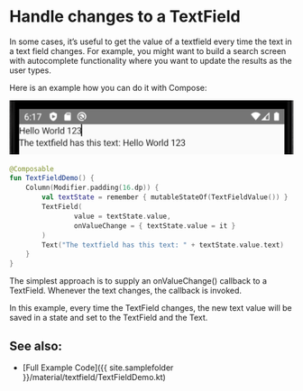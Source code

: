 <!---
This is the API of version 1.2.0
-->
# Handle changes to a TextField

In some cases, it’s useful to get the value of a textfield every time the text in a text field changes. For example, you might want to build a search screen with autocomplete functionality where you want to update the results as the user types.

Here is an example how you can do it with Compose:



<p align="left">
  <img src ="../../images/TextFieldDemo.png"  />
</p>

```kotlin
@Composable
fun TextFieldDemo() {
    Column(Modifier.padding(16.dp)) {
        val textState = remember { mutableStateOf(TextFieldValue()) }
        TextField(
                value = textState.value,
                onValueChange = { textState.value = it }
        )
        Text("The textfield has this text: " + textState.value.text)
    }
}
```

The simplest approach is to supply an onValueChange() callback to a TextField. Whenever the text changes, the callback is invoked.

In this example, every time the TextField changes, the new text value will be saved in a state and set to the TextField and the Text.

## See also:
* [Full Example Code]({{ site.samplefolder }}/material/textfield/TextFieldDemo.kt)
